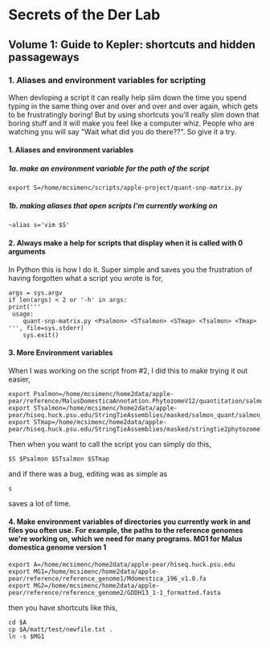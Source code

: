 # Secrets of the Der Lab
## Volume 1: Guide to Kepler: shortcuts and hidden passageways
### 1. Aliases and environment variables for scripting
When devloping a script it can really help slim down the time you spend typing in the same thing over and over and over and over again, which gets to be frustratingly boring! But by using shortcuts you'll really slim down that boring stuff and it will make you feel like a computer whiz. People who are watching you will say "Wait what did you do there??". So give it a try.

#### 1. Aliases and environment variables

##### 1a. make an environment variable for the path of the script

`export S=/home/mcsimenc/scripts/apple-project/quant-snp-matrix.py`

##### 1b. making aliases that open scripts I'm currently working on

`~alias s='vim $S'`

#### 2. Always make a help for scripts that display when it is called with 0 arguments

In Python this is how I do it. Super simple and saves you the frustration of having forgotten what a script you wrote is for,
```
args = sys.argv
if len(args) < 2 or '-h' in args:
print('''
 usage:
	quant-snp-matrix.py <Psalmon> <STsalmon> <STmap> <Tsalmon> <Tmap>
''', file=sys.stderr)
    sys.exit()
```

#### 3. More Environment variables

When I was working on the script from #2, I did this to make trying it out easier,

```
export Psalmon=/home/mcsimenc/home2data/apple-pear/reference/MalusDomesticaAnnotation.PhytozomeV12/quantitation/salmon_output
export STsalmon=/home/mcsimenc/home2data/apple-pear/hiseq.huck.psu.edu/StringTieAssemblies/masked/salmon_quant/salmon_output
export STmap=/home/mcsimenc/home2data/apple-pear/hiseq.huck.psu.edu/StringTieAssemblies/masked/stringtie2phytozome.map
```

Then when you want to call the script you can simply do this,

`$S $Psalmon $STsalmon $STmap`

and if there was a bug, editing was as simple as

`s`

saves a lot of time.

#### 4. Make environment variables of directories you currently work in and files you often use. For example, the paths to the reference genomes we're working on, which we need for many programs. MG1 for Malus domestica genome version 1

```
export A=/home/mcsimenc/home2data/apple-pear/hiseq.huck.psu.edu
export MG1=/home/mcsimenc/home2data/apple-pear/reference/reference_genome1/Mdomestica_196_v1.0.fa
export MG2=/home/mcsimenc/home2data/apple-pear/reference/reference_genome2/GDDH13_1-1_formatted.fasta
```

then you have shortcuts like this,

```
cd $A
cp $A/matt/test/newfile.txt .
ln -s $MG1
```
